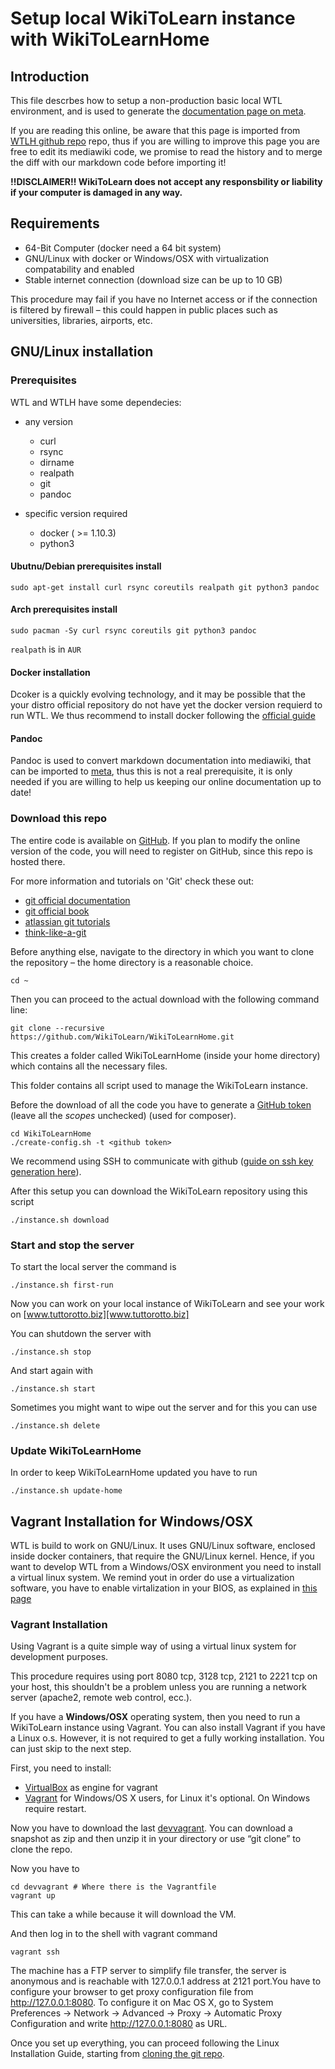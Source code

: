 Setup local WikiToLearn instance with WikiToLearnHome
======================================================

Introduction
------------

This file descrbes how to setup a non-production basic local WTL
environment, and is used to generate the [documentation page on meta][meta-guide].

If you are reading this online, be aware that
this page is imported from [WTLH github repo][WTLH-repo] repo, thus if
you are willing to improve this page you are free to edit its mediawiki
code, we promise to read the history and to merge the diff with our
markdown code before importing it!

**!!DISCLAIMER!! WikiToLearn does not accept any responsbility or liability if your computer is damaged in any way.**

Requirements
------------

-   64-Bit Computer (docker need a 64 bit system)
-   GNU/Linux with docker or Windows/OSX with virtualization compatability and
    enabled
-   Stable internet connection (download size can be up to 10 GB)

This procedure may fail if you have no Internet access or if the connection is filtered by firewall – this could happen in public places such as universities, libraries, airports, etc.

GNU/Linux installation
------------------

### Prerequisites

WTL and WTLH have some dependecies:

* any version
    - curl
    - rsync
    - dirname
    - realpath
    - git
    - pandoc

* specific version required
    - docker ( >= 1.10.3)
    - python3

#### Ubutnu/Debian prerequisites install

``` {.bash}
sudo apt-get install curl rsync coreutils realpath git python3 pandoc
```

#### Arch prerequisites install

``` {.bash}
sudo pacman -Sy curl rsync coreutils git python3 pandoc
```

`realpath` is in `AUR`


#### Docker installation

Dcoker is a quickly evolving technology, and it may be possible that the
your distro official repository do not have yet the docker version
requierd to run WTL. We thus recommend to install docker following the
[official guide][docker-install]

#### Pandoc

Pandoc is used to convert markdown documentation into mediawiki, that can be
imported to [meta][meta], thus this is not a real prerequisite, it is only
needed if you are willing to help us keeping our online documentation
up to date!

### Download this repo

The entire code is available on [GitHub][GitHub]. If you plan to modify
the online version of the code, you will need to register on GitHub, since
this repo is hosted there.

For more information and
tutorials on 'Git' check these out:

-   [git official documentation][git-official-documentation]
-   [git official book][git-official-book]
-   [atlassian git tutorials][<https://www.atlassian.com/git/tutorials/>]
-   [think-like-a-git][<http://think-like-a-git.net/>]

Before anything else, navigate to the directory in which you want to
clone the repository – the home directory is a reasonable choice.

``` {.bash}
cd ~
```

Then you can proceed to the actual download with the following command
line:

``` {.bash}
git clone --recursive https://github.com/WikiToLearn/WikiToLearnHome.git
```

This creates a folder called WikiToLearnHome (inside your home
directory) which contains all the necessary files.

This folder contains all script used to manage the WikiToLearn instance.

Before the download of all the code you have to generate a
[GitHub token][GitHub-token] (leave all the *scopes* unchecked) (used for
composer).

``` {.bash}
cd WikiToLearnHome
./create-config.sh -t <github token>
```

We recommend using SSH to communicate with github
([guide on ssh key generation here][help]).

After this setup you can download the WikiToLearn repository using this
script

``` {.bash}
./instance.sh download
```

### Start and stop the server

To start the local server the command is

``` {.bash}
./instance.sh first-run
```

Now you can work on your local instance of WikiToLearn and see your work
on [www.tuttorotto.biz][www.tuttorotto.biz]

You can shutdown the server with

``` {.bash}
./instance.sh stop
```

And start again with

``` {.bash}
./instance.sh start
```

Sometimes you might want to wipe out the server and for this you can use

``` {.bash}
./instance.sh delete
```

### Update WikiToLearnHome

In order to keep WikiToLearnHome updated you have to run

``` {.bash}
./instance.sh update-home
```

Vagrant Installation for Windows/OSX
-------------------------------------

WTL is build to work on GNU/Linux. It uses GNU/Linux software, enclosed
inside docker containers, that require the GNU/Linux kernel.
Hence, if you want to develop WTL from a Windows/OSX environment you need to
install a virtual linux system.
We remind yout in order do use a virtualization software, you have to enable virtalization in your BIOS, as explained in [this page][video-virtual]

### Vagrant Installation

Using Vagrant is a quite simple way of using a virtual linux system for
development purposes.

This procedure requires using port 8080 tcp, 3128 tcp, 2121 to 2221 tcp
on your host, this shouldn't be a problem unless you are running a
network server (apache2, remote web control, ecc.).

If you have a **Windows/OSX** operating system, then you need to run a
WikiToLearn instance using Vagrant. You can also install Vagrant if you
have a Linux o.s. However, it is not required to get a fully working
installation. You can just skip to the next step.

First, you need to install:

-   [VirtualBox] as engine for vagrant
-   [Vagrant] for Windows/OS X users, for Linux it's optional. On
    Windows require restart.

Now you have to download the last [devvagrant]. You can download a
snapshot as zip and then unzip it in your directory or use “git clone”
to clone the repo.

Now you have to

``` {.bash}
cd devvagrant # Where there is the Vagrantfile
vagrant up
```

This can take a while because it will download the VM.

And then log in to the shell with vagrant command

``` {.bash}
vagrant ssh
```

The machine has a FTP server to simplify file transfer, the server is
anonymous and is reachable with 127.0.0.1 address at 2121 port.You have
to configure your browser to get proxy configuration file from
<http://127.0.0.1:8080>. To configure it on Mac OS X, go to System
Preferences -&gt; Network -&gt; Advanced -&gt; Proxy -&gt; Automatic
Proxy Configuration and write <http://127.0.0.1:8080> as URL.

Once you set up everything, you can proceed following the Linux Installation
Guide, starting from [cloning the git repo][cloning-repo-section].


[WTLH-repo]: https://github.com/WikiToLearn/WikiToLearnHome "WTLH repo"

[GitHub]: https://github.com/WikiToLearn

[<https://www.atlassian.com/git/tutorials/>]: https://www.atlassian.com/git/tutorials/
[<http://think-like-a-git.net/>]: http://think-like-a-git.net/
[git-official-documentation]: https://git-scm.com/doc
[git-official-book]: https://git-scm.com/book/en/v2

[docker-install]: https://docs.docker.com/engine/installation/GNU/Linux/

[GitHub-token]: https://github.com/settings/tokens
[help]: https://help.github.com/articles/generating-an-ssh-key/
[www.tuttorotto.biz]: http://www.tuttorotto.biz
[meta]: https://meta.wikitolearn.org
[meta-guide]: http://meta.wikitolearn.org/Guide_for_the_development_of_WikiToLearn/Run_WikiToLearnHome "WTLH - meta.wikitolearn.org"

[VirtualBox]: https://www.virtualbox.org/wiki/Downloads/
[Vagrant]: https://docs.vagrantup.com/v2/installation/
[devvagrant]: https://github.com/WikiToLearn/devvagrant
[video-virtual]: http://meta.wikitolearn.org/Guide_for_the_development_of_WikiToLearn/How_To_Enable_Virtualization_On_Your_PC

[cloning-repo-section]: http://meta.wikitolearn.org/Guide_for_the_development_of_WikiToLearn/Run_WikiToLearnHome#Download_this_repo
